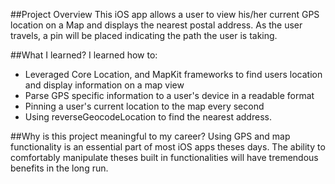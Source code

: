 ##Project Overview
This iOS app allows a user to view his/her current GPS location on a Map and displays the nearest postal address. As the user travels, a pin will be placed indicating the path the user is taking.

##What I learned?
I learned how to:

* Leveraged Core Location, and MapKit frameworks to find users location and display information on a map view
* Parse GPS specific information to a user's device in a readable format
* Pinning a user's current location to the map every second
* Using reverseGeocodeLocation to find the nearest address.

##Why is this project meaningful to my career?
Using GPS and map functionality is an essential part of most iOS apps theses days. The ability to comfortably manipulate theses built in functionalities will have tremendous benefits in the long run.
